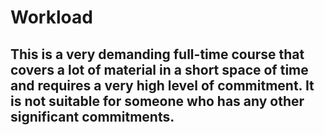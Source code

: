 # Workload

## This is a very demanding full-time course that covers a lot of material in a short space of time and requires a very high level of commitment. It is not suitable for someone who has any other significant commitments.

